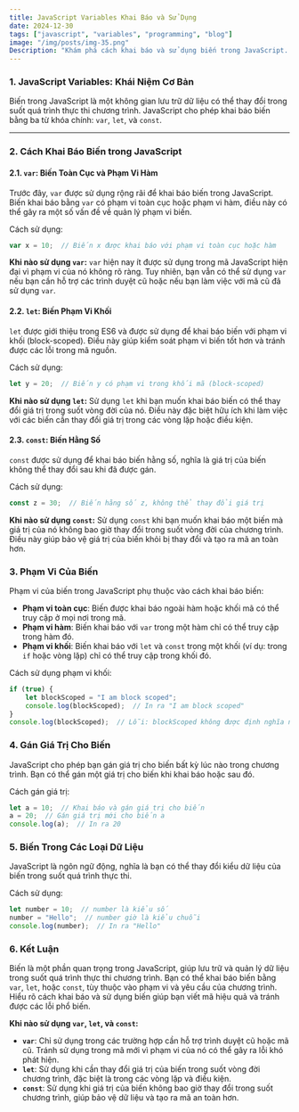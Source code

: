 ```yaml
---
title: JavaScript Variables Khai Báo và Sử Dụng  
date: 2024-12-30  
tags: ["javascript", "variables", "programming", "blog"]  
image: "/img/posts/img-35.png"  
Description: "Khám phá cách khai báo và sử dụng biến trong JavaScript. Bài viết này sẽ giúp bạn hiểu về các cách khai báo biến, phạm vi và các quy tắc liên quan đến biến trong JavaScript."  
---
```


### 1. JavaScript Variables: Khái Niệm Cơ Bản

Biến trong JavaScript là một không gian lưu trữ dữ liệu có thể thay đổi trong suốt quá trình thực thi chương trình. JavaScript cho phép khai báo biến bằng ba từ khóa chính: `var`, `let`, và `const`.

---

### 2. Cách Khai Báo Biến trong JavaScript

#### 2.1. `var`: Biến Toàn Cục và Phạm Vi Hàm

Trước đây, `var` được sử dụng rộng rãi để khai báo biến trong JavaScript. Biến khai báo bằng `var` có phạm vi toàn cục hoặc phạm vi hàm, điều này có thể gây ra một số vấn đề về quản lý phạm vi biến.

Cách sử dụng:
```javascript
var x = 10;  // Biến x được khai báo với phạm vi toàn cục hoặc hàm
```

**Khi nào sử dụng `var`:**
`var` hiện nay ít được sử dụng trong mã JavaScript hiện đại vì phạm vi của nó không rõ ràng. Tuy nhiên, bạn vẫn có thể sử dụng `var` nếu bạn cần hỗ trợ các trình duyệt cũ hoặc nếu bạn làm việc với mã cũ đã sử dụng `var`.

#### 2.2. `let`: Biến Phạm Vi Khối

`let` được giới thiệu trong ES6 và được sử dụng để khai báo biến với phạm vi khối (block-scoped). Điều này giúp kiểm soát phạm vi biến tốt hơn và tránh được các lỗi trong mã nguồn.

Cách sử dụng:
```javascript
let y = 20;  // Biến y có phạm vi trong khối mã (block-scoped)
```

**Khi nào sử dụng `let`:**
Sử dụng `let` khi bạn muốn khai báo biến có thể thay đổi giá trị trong suốt vòng đời của nó. Điều này đặc biệt hữu ích khi làm việc với các biến cần thay đổi giá trị trong các vòng lặp hoặc điều kiện.

#### 2.3. `const`: Biến Hằng Số

`const` được sử dụng để khai báo biến hằng số, nghĩa là giá trị của biến không thể thay đổi sau khi đã được gán.

Cách sử dụng:
```javascript
const z = 30;  // Biến hằng số z, không thể thay đổi giá trị
```

**Khi nào sử dụng `const`:**
Sử dụng `const` khi bạn muốn khai báo một biến mà giá trị của nó không bao giờ thay đổi trong suốt vòng đời của chương trình. Điều này giúp bảo vệ giá trị của biến khỏi bị thay đổi và tạo ra mã an toàn hơn.

### 3. Phạm Vi Của Biến

Phạm vi của biến trong JavaScript phụ thuộc vào cách khai báo biến:

- **Phạm vi toàn cục**: Biến được khai báo ngoài hàm hoặc khối mã có thể truy cập ở mọi nơi trong mã.
- **Phạm vi hàm**: Biến khai báo với `var` trong một hàm chỉ có thể truy cập trong hàm đó.
- **Phạm vi khối**: Biến khai báo với `let` và `const` trong một khối (ví dụ: trong `if` hoặc vòng lặp) chỉ có thể truy cập trong khối đó.

Cách sử dụng phạm vi khối:
```javascript
if (true) {
    let blockScoped = "I am block scoped";
    console.log(blockScoped);  // In ra "I am block scoped"
}
console.log(blockScoped);  // Lỗi: blockScoped không được định nghĩa ngoài khối
```

### 4. Gán Giá Trị Cho Biến

JavaScript cho phép bạn gán giá trị cho biến bất kỳ lúc nào trong chương trình. Bạn có thể gán một giá trị cho biến khi khai báo hoặc sau đó.

Cách gán giá trị:
```javascript
let a = 10;  // Khai báo và gán giá trị cho biến
a = 20;  // Gán giá trị mới cho biến a
console.log(a);  // In ra 20
```

### 5. Biến Trong Các Loại Dữ Liệu

JavaScript là ngôn ngữ động, nghĩa là bạn có thể thay đổi kiểu dữ liệu của biến trong suốt quá trình thực thi.

Cách sử dụng:
```javascript
let number = 10;  // number là kiểu số
number = "Hello";  // number giờ là kiểu chuỗi
console.log(number);  // In ra "Hello"
```

### 6. Kết Luận

Biến là một phần quan trọng trong JavaScript, giúp lưu trữ và quản lý dữ liệu trong suốt quá trình thực thi chương trình. Bạn có thể khai báo biến bằng `var`, `let`, hoặc `const`, tùy thuộc vào phạm vi và yêu cầu của chương trình. Hiểu rõ cách khai báo và sử dụng biến giúp bạn viết mã hiệu quả và tránh được các lỗi phổ biến.

**Khi nào sử dụng `var`, `let`, và `const`:**

- **`var`**: Chỉ sử dụng trong các trường hợp cần hỗ trợ trình duyệt cũ hoặc mã cũ. Tránh sử dụng trong mã mới vì phạm vi của nó có thể gây ra lỗi khó phát hiện.
- **`let`**: Sử dụng khi cần thay đổi giá trị của biến trong suốt vòng đời chương trình, đặc biệt là trong các vòng lặp và điều kiện.
- **`const`**: Sử dụng khi giá trị của biến không bao giờ thay đổi trong suốt chương trình, giúp bảo vệ dữ liệu và tạo ra mã an toàn hơn.